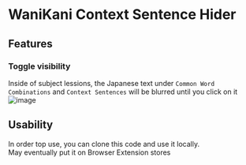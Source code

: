 # WaniKani Context Sentence Hider
## Features
### Toggle visibility
Inside of subject lessions, the Japanese text under `Common Word Combinations` and `Context Sentences` will be blurred until you click on it  
![image](https://github.com/user-attachments/assets/ac1af9ab-22d3-47dc-b076-df01f20f76a0)
## Usability
In order top use, you can clone this code and use it locally.  
May eventually put it on Browser Extension stores 
